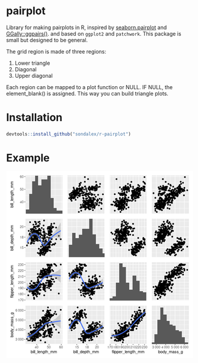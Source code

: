 # pairplot

Library for making pairplots in R, inspired by [seaborn.pairplot](https://seaborn.pydata.org/generated/seaborn.pairplot.html) and [GGally::ggpairs()](https://ggobi.github.io/ggally/reference/ggpairs.html).
and based on `ggplot2` and `patchwork`.
This package is small but designed to be general. 

The grid region is made of three regions:
1) Lower triangle
2) Diagonal
3) Upper diagonal

Each region can be mapped to a plot function or NULL.
IF NULL, the element_blank() is assigned. 
This way you can build triangle plots.

# Installation

```r
devtools::install_github("sondalex/r-pairplot")
```

# Example

![](man/figures/unnamed-chunk-1-1.png)
